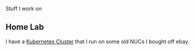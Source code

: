 Stuff I work on

## Home Lab

I have a [Kubernetes Cluster](./base-cluster.md) that I run on some old NUCs I bought off ebay.
